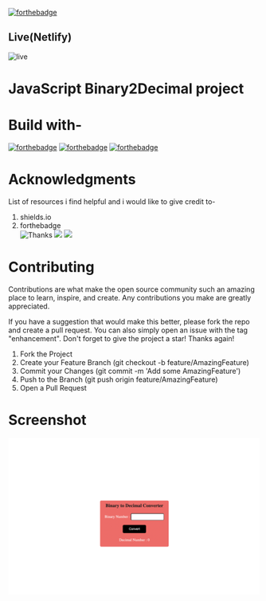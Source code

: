 [![forthebadge](https://forthebadge.com/images/badges/made-with-javascript.svg)](https://forthebadge.com)

## Live(Netlify)
![live](https://app.netlify.com/sites/serene-frangollo-20103c/overview)

# JavaScript Binary2Decimal project

# Build with-
[![forthebadge](https://forthebadge.com/images/badges/uses-html.svg)](https://forthebadge.com)
[![forthebadge](https://forthebadge.com/images/badges/uses-css.svg)](https://forthebadge.com)
[![forthebadge](https://forthebadge.com/images/badges/uses-js.svg)](https://forthebadge.com)

# Acknowledgments
List of resources i find helpful and i would like to give credit to-
1. shields.io       
2. forthebadge   
![Thanks](https://img.shields.io/badge/MENTOR-HITESH%20CHOUDHARY-red)
![](https://img.shields.io/badge/MENTOR-ANURAG%20TIWARI-red)
![](https://img.shields.io/badge/THANKS-Ineuronai-green)

# Contributing
Contributions are what make the open source community such an amazing place to learn, inspire, and create. Any contributions you make are greatly appreciated.

If you have a suggestion that would make this better, please fork the repo and create a pull request. You can also simply open an issue with the tag "enhancement". Don't forget to give the project a star! Thanks again!

1. Fork the Project
2. Create your Feature Branch (git checkout -b feature/AmazingFeature)
3. Commit your Changes (git commit -m 'Add some AmazingFeature')
4. Push to the Branch (git push origin feature/AmazingFeature)
5. Open a Pull Request

# Screenshot
![](./Image/Binary_Decimal.png)
